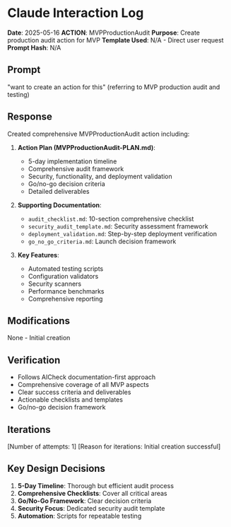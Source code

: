 # Claude Interaction Log

**Date**: 2025-05-16
**ACTION**: MVPProductionAudit
**Purpose**: Create production audit action for MVP
**Template Used**: N/A - Direct user request
**Prompt Hash**: N/A

## Prompt

"want to create an action for this" (referring to MVP production audit and testing)

## Response

Created comprehensive MVPProductionAudit action including:

1. **Action Plan (MVPProductionAudit-PLAN.md)**:

   - 5-day implementation timeline
   - Comprehensive audit framework
   - Security, functionality, and deployment validation
   - Go/no-go decision criteria
   - Detailed deliverables

2. **Supporting Documentation**:

   - `audit_checklist.md`: 10-section comprehensive checklist
   - `security_audit_template.md`: Security assessment framework
   - `deployment_validation.md`: Step-by-step deployment verification
   - `go_no_go_criteria.md`: Launch decision framework

3. **Key Features**:
   - Automated testing scripts
   - Configuration validators
   - Security scanners
   - Performance benchmarks
   - Comprehensive reporting

## Modifications

None - Initial creation

## Verification

- Follows AICheck documentation-first approach
- Comprehensive coverage of all MVP aspects
- Clear success criteria and deliverables
- Actionable checklists and templates
- Go/no-go decision framework

## Iterations

[Number of attempts: 1]
[Reason for iterations: Initial creation successful]

## Key Design Decisions

1. **5-Day Timeline**: Thorough but efficient audit process
2. **Comprehensive Checklists**: Cover all critical areas
3. **Go/No-Go Framework**: Clear decision criteria
4. **Security Focus**: Dedicated security audit template
5. **Automation**: Scripts for repeatable testing
